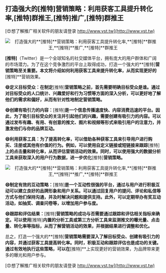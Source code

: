 ## **打造强大的**[推特]**营销策略：利用获客工具提升转化率,**[推特]**群推王,**[推特]**推广,**[推特]**群推王**

[😍想了解推广相关软件的朋友请登录 http://www.vst.tw](http://www.vst.tw)

 <center><img src="https://vst.tw/MP4/tuiguang/png/8.png" alt="打造强大的**[推特]**营销策略：利用获客工具提升转化率,**[推特]**群推王,**[推特]**推广,**[推特]**群推王"></center>

**[推特]**（Twitter）是一个全球知名的社交媒体平台，拥有庞大的用户群体和广阔的市场潜力。为了在这个竞争激烈的平台上取得成功，打造一个强大的**[推特]**营销策略至关重要。本文将介绍如何利用获客工具来提升转化率，从而实现更好的**[推特]**营销效果。

**😄定义目标受众：在制定**[推特]**营销策略之前，首先需要明确目标受众是谁。通过对目标受众的人口统计、兴趣爱好和行为习惯等方面的深入分析，可以更好地了解他们的需求和偏好，从而有针对性地制定营销策略。**

**😄创建有吸引力的内容：**[推特]**是一个信息传播速度快、内容消费迅速的平台。因此，为了吸引目标受众的关注并引起他们的兴趣，需要创建有吸引力的内容。可以通过发布有趣、有用、有创意的推文、图片和视频等形式来吸引用户的注意力，并激发他们与你的品牌互动。**

**😄利用获客工具：为了提高转化率，可以借助各种获客工具来引导用户进行购买、注册或其他有价值的行为。例如，可以使用自定义链接或短链接来跟踪**[推特]**上的点击量和转化率，从而评估营销活动的效果。同时，可以使用强大的数据分析工具来获取深入的用户行为数据，进一步优化**[推特]**营销策略。**

 <center><img src="https://vst.tw/MP4/tuiguang/png/1.png" alt="打造强大的**[推特]**营销策略：利用获客工具提升转化率,**[推特]**群推王,**[推特]**推广,**[推特]**群推王"></center>

**😄制定有效的互动策略：**[推特]**是一个互动性很强的平台，通过与用户进行积极互动可以建立良好的品牌形象和用户关系。可以通过回复用户的提问、评论和私信等方式与他们保持沟通，并及时解决问题和提供支持。此外，可以定期举办有奖互动活动，如抽奖、调查问卷等，以增加用户参与度。**

**😄跟踪和评估结果：**[推特]**营销策略的成功与否需要通过跟踪和评估相关指标来确定。可以使用**[推特]**内置的分析工具或第三方分析工具来监测推文的曝光量、点击量、转化率等指标，从而了解营销活动的效果，并根据结果进行调整和优化。**

总之，打造一个强大的**[推特]**营销策略需要深入了解目标受众、创建有吸引力的内容，并通过获客工具提高转化率。同时，积极互动和跟踪评估也是成功的关键。通过有效地执行这些策略，可以在**[推特]**上实现更好的营销效果，为品牌带来更多的曝光和用户参与。

[😍想了解推广相关软件的朋友请登录 http://www.vst.tw](http://www.vst.tw)



